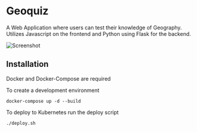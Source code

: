 # Geoquiz

A Web Application where users can test their knowledge of Geography. Utilizes Javascript on the frontend and Python using Flask for the backend.

![Screenshot](https://drive.google.com/file/d/1HMSoD8PofvOLej4FqGmPgpspAh_GrKmb/view?usp=sharing)

## Installation

Docker and Docker-Compose are required

To create a development environment
    
    docker-compose up -d --build

To deploy to Kubernetes run the deploy script

    ./deploy.sh
